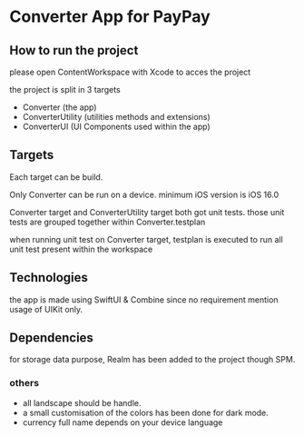 #  Converter App for PayPay

## How to run the project 

please open ContentWorkspace with Xcode to acces the project

the project is split in 3 targets 

- Converter (the app)
- ConverterUtility (utilities methods and extensions)
- ConverterUI (UI Components used within the app)

## Targets

Each target can be build.

Only Converter can be run on a device. minimum iOS version is iOS 16.0 

Converter target and ConverterUtility target both got unit tests. those unit tests are grouped together within Converter.testplan

when running unit test on Converter target, testplan is executed to run all unit test present within the workspace

## Technologies

the app is made using SwiftUI & Combine since no requirement mention usage of UIKit only.

## Dependencies 

for storage data purpose, Realm has been added to the project though SPM.

### others

- all landscape should be handle.
- a small customisation of the colors has been done for dark mode.
- currency full name depends on your device language

